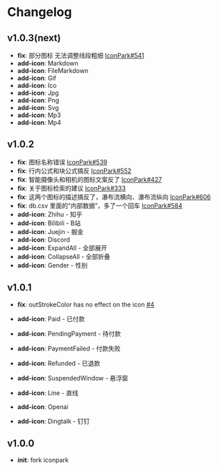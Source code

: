 # Changelog

## v1.0.3(next)

- **fix**: 部分图标 无法调整线段粗细 [IconPark#541](https://github.com/bytedance/IconPark/issues/541)
- **add-icon**: Markdown 
- **add-icon**: FileMarkdown
- **add-icon**: Gif
- **add-icon**: Ico
- **add-icon**: Jpg
- **add-icon**: Png
- **add-icon**: Svg
- **add-icon**: Mp3
- **add-icon**: Mp4

## v1.0.2

- **fix**: 图标名称错误 [IconPark#539](https://github.com/bytedance/IconPark/issues/539)
- **fix**: 行内公式和块公式搞反 [IconPark#552](https://github.com/bytedance/IconPark/issues/552)
- **fix**: 智能摄像头和相机的图标文案反了 [IconPark#427](https://github.com/bytedance/IconPark/issues/427)
- **fix**: 关于图标检索的建议 [IconPark#333](https://github.com/bytedance/IconPark/issues/333)
- **fix**: 这两个图标的描述搞反了，瀑布流横向、瀑布流纵向 [IconPark#606](https://github.com/bytedance/IconPark/issues/606)
- **fix**: db.csv 里面的“内部数据”，多了一个回车 [IconPark#584](https://github.com/bytedance/IconPark/issues/584)
- **add-icon**: Zhihu - 知乎
- **add-icon**: Bilibili - B站
- **add-icon**: Juejin - 掘金
- **add-icon**: Discord
- **add-icon**: ExpandAll - 全部展开
- **add-icon**: CollapseAll - 全部折叠
- **add-icon**: Gender - 性别

## v1.0.1

- **fix**: outStrokeColor has no effect on the icon [#4](https://github.com/icon-space/IconSpace/issues/4)

- **add-icon**: Paid - 已付款
- **add-icon**: PendingPayment - 待付款
- **add-icon**: PaymentFailed - 付款失败
- **add-icon**: Refunded - 已退款
- **add-icon**: SuspendedWindow - 悬浮窗
- **add-icon**: Line - 直线
- **add-icon**: Openai
- **add-icon**: Dingtalk - 钉钉

## v1.0.0

- **init**: fork iconpark
